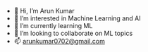 - 👋 Hi, I’m Arun Kumar
- 👀 I’m interested in Machine Learning and AI
- 🌱 I’m currently learning ML
- 💞️ I’m looking to collaborate on ML topics
- 📫 arunkumar0702@gmail.com

<!---
arunkumar0702/arunkumar0702 is a ✨ special ✨ repository because its `README.md` (this file) appears on your GitHub profile.
You can click the Preview link to take a look at your changes.
--->
